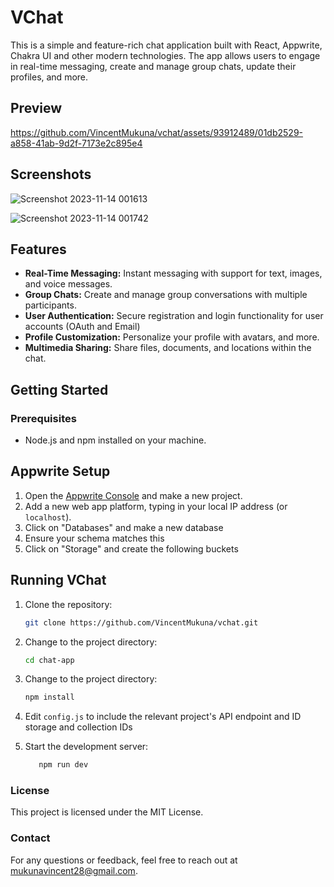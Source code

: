 # VChat

This is a simple and feature-rich chat application built with React, Appwrite, Chakra UI and other modern technologies. The app allows users to engage in real-time messaging, create and manage group chats, update their profiles, and more.

## Preview

https://github.com/VincentMukuna/vchat/assets/93912489/01db2529-a858-41ab-9d2f-7173e2c895e4

## Screenshots
![Screenshot 2023-11-14 001613](https://github.com/VincentMukuna/vchat/assets/93912489/b51d39b8-86fb-463b-8e12-02b218279eda)



![Screenshot 2023-11-14 001742](https://github.com/VincentMukuna/vchat/assets/93912489/d695955f-6910-425e-a1d2-af8418afcd64)

## Features

- **Real-Time Messaging:** Instant messaging with support for text, images, and voice messages.
- **Group Chats:** Create and manage group conversations with multiple participants.
- **User Authentication:** Secure registration and login functionality for user accounts (OAuth and Email)
- **Profile Customization:** Personalize your profile with avatars, and more.
- **Multimedia Sharing:** Share files, documents, and locations within the chat.

## Getting Started

### Prerequisites

- Node.js and npm installed on your machine.

## Appwrite Setup

1. Open the [Appwrite Console](https://cloud.appwrite.io/) and make a new project.
2. Add a new web app platform, typing
   in your local IP address (or `localhost`).
3. Click on "Databases" and make a new database
4. Ensure your schema matches this
5. Click on "Storage" and create the following buckets

## Running VChat

1. Clone the repository:

   ```bash
   git clone https://github.com/VincentMukuna/vchat.git

   ```

2. Change to the project directory:
   ```bash
   cd chat-app
   ```
3. Change to the project directory:
   ```bash
   npm install
   ```
4. Edit `config.js` to include the relevant project's API endpoint and ID storage and collection IDs
5. Start the development server:
   ```bash
      npm run dev
   ```

### License

This project is licensed under the MIT License.

### Contact

For any questions or feedback, feel free to reach out at mukunavincent28@gmail.com.

